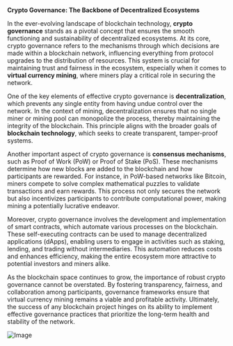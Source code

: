 **Crypto Governance: The Backbone of Decentralized Ecosystems**

In the ever-evolving landscape of blockchain technology, **crypto governance** stands as a pivotal concept that ensures the smooth functioning and sustainability of decentralized ecosystems. At its core, crypto governance refers to the mechanisms through which decisions are made within a blockchain network, influencing everything from protocol upgrades to the distribution of resources. This system is crucial for maintaining trust and fairness in the ecosystem, especially when it comes to **virtual currency mining**, where miners play a critical role in securing the network.

One of the key elements of effective crypto governance is **decentralization**, which prevents any single entity from having undue control over the network. In the context of mining, decentralization ensures that no single miner or mining pool can monopolize the process, thereby maintaining the integrity of the blockchain. This principle aligns with the broader goals of **blockchain technology**, which seeks to create transparent, tamper-proof systems.

Another important aspect of crypto governance is **consensus mechanisms**, such as Proof of Work (PoW) or Proof of Stake (PoS). These mechanisms determine how new blocks are added to the blockchain and how participants are rewarded. For instance, in PoW-based networks like Bitcoin, miners compete to solve complex mathematical puzzles to validate transactions and earn rewards. This process not only secures the network but also incentivizes participants to contribute computational power, making mining a potentially lucrative endeavor.

Moreover, crypto governance involves the development and implementation of smart contracts, which automate various processes on the blockchain. These self-executing contracts can be used to manage decentralized applications (dApps), enabling users to engage in activities such as staking, lending, and trading without intermediaries. This automation reduces costs and enhances efficiency, making the entire ecosystem more attractive to potential investors and miners alike.

As the blockchain space continues to grow, the importance of robust crypto governance cannot be overstated. By fostering transparency, fairness, and collaboration among participants, governance frameworks ensure that virtual currency mining remains a viable and profitable activity. Ultimately, the success of any blockchain project hinges on its ability to implement effective governance practices that prioritize the long-term health and stability of the network.

![Image](https://github.com/user-attachments/assets/31692037-0104-4703-abd1-696b6a7dd41b)
